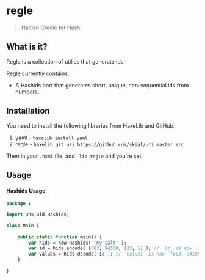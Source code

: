 # regle

> Haitian Creole for Hash

## What is it?

Regle is a collection of utilies that generate ids.

Regle currently contains:
	
- A Hashids port that generates short, unique, non-sequential ids from numbers.

## Installation

You need to install the following libraries from HaxeLib and GitHub.

1. yaml - `haxelib install yaml`
2. regle - `haxelib git uri https://github.com/skial/uri master src`

Then in your `.hxml` file, add `-lib regle` and you're set.

## Usage

#### Hashids Usage

```Haxe
package ;

import uhx.uid.Hashids;

class Main {
	
	public static function main() {
		var hids = new Hashids( 'my salt' );
		var id = hids.encode( [683, 94108, 123, 5] ); // `id` is now `aBMswoO2UB3Sj`.
		var values = hids.decode( id ); // `values` is now `[683, 94108, 123, 5]`.
	}
	
}
```